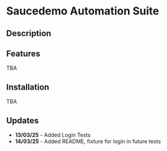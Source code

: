 # Saucedemo Automation Suite

## Description


## Features
TBA

## Installation
TBA

## Updates
- **13/03/25** - Added Login Tests
- **14/03/25** - Added README, fixture for login in future tests